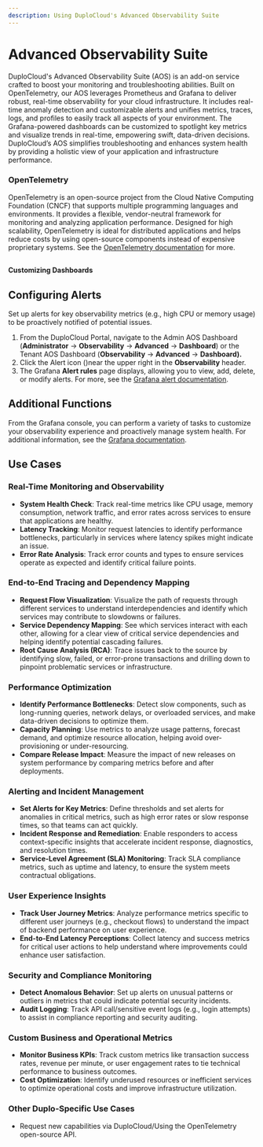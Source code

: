 ```yaml
---
description: Using DuploCloud's Advanced Observability Suite
---
```


# Advanced Observability Suite

DuploCloud's Advanced Observability Suite (AOS) is an add-on service crafted to boost your monitoring and troubleshooting abilities. Built on OpenTelemetry, our AOS leverages Prometheus and Grafana to deliver robust, real-time observability for your cloud infrastructure. It includes real-time anomaly detection and customizable alerts and unifies metrics, traces, logs, and profiles to easily track all aspects of your environment. The Grafana-powered dashboards can be customized to spotlight key metrics and visualize trends in real-time, empowering swift, data-driven decisions. DuploCloud’s AOS simplifies troubleshooting and enhances system health by providing a holistic view of your application and infrastructure performance.

### OpenTelemetry

OpenTelemetry is an open-source project from the Cloud Native Computing Foundation (CNCF) that supports multiple programming languages and environments. It provides a flexible, vendor-neutral framework for monitoring and analyzing application performance. Designed for high scalability, OpenTelemetry is ideal for distributed applications and helps reduce costs by using open-source components instead of expensive proprietary systems. See the [OpenTelemetry documentation](https://opentelemetry.io/docs/what-is-opentelemetry/) for more. &#x20;

##





**Customizing Dashboards**



## **Configuring Alerts**

Set up alerts for key observability metrics (e.g., high CPU or memory usage) to be proactively notified of potential issues.

1. From the DuploCloud Portal, navigate to the Admin AOS Dashboard (**Administrator** -> **Observability** -> **Advanced** -> **Dashboard**) or the Tenant AOS Dashboard (**Observability** -> **Advanced** -> **Dashboard).**
2. Click the Alert icon ()near the upper right in the **Observability** header.
3. The Grafana **Alert rules** page displays, allowing you to view, add, delete, or modify alerts. For more, see the [Grafana alert documentation](https://grafana.com/docs/grafana/latest/alerting/alerting-rules/).&#x20;

## Additional Functions

From the Grafana console, you can perform a variety of tasks to customize your observability experience and proactively manage system health. For additional information, see the [Grafana documentation](https://grafana.com/docs/grafana/latest/).&#x20;

## Use Cases

### Real-Time Monitoring and Observability

* **System Health Check**: Track real-time metrics like CPU usage, memory consumption, network traffic, and error rates across services to ensure that applications are healthy.
* **Latency Tracking**: Monitor request latencies to identify performance bottlenecks, particularly in services where latency spikes might indicate an issue.
* **Error Rate Analysis**: Track error counts and types to ensure services operate as expected and identify critical failure points.

### End-to-End Tracing and Dependency Mapping

* **Request Flow Visualization**: Visualize the path of requests through different services to understand interdependencies and identify which services may contribute to slowdowns or failures.
* **Service Dependency Mapping**: See which services interact with each other, allowing for a clear view of critical service dependencies and helping identify potential cascading failures.
* **Root Cause Analysis (RCA)**: Trace issues back to the source by identifying slow, failed, or error-prone transactions and drilling down to pinpoint problematic services or infrastructure.

### Performance Optimization

* **Identify Performance Bottlenecks**: Detect slow components, such as long-running queries, network delays, or overloaded services, and make data-driven decisions to optimize them.
* **Capacity Planning**: Use metrics to analyze usage patterns, forecast demand, and optimize resource allocation, helping avoid over-provisioning or under-resourcing.
* **Compare Release Impact**: Measure the impact of new releases on system performance by comparing metrics before and after deployments.

### Alerting and Incident Management

* **Set Alerts for Key Metrics**: Define thresholds and set alerts for anomalies in critical metrics, such as high error rates or slow response times, so that teams can act quickly.
* **Incident Response and Remediation**: Enable responders to access context-specific insights that accelerate incident response, diagnostics, and resolution times.
* **Service-Level Agreement (SLA) Monitoring**: Track SLA compliance metrics, such as uptime and latency, to ensure the system meets contractual obligations.

### User Experience Insights

* **Track User Journey Metrics**: Analyze performance metrics specific to different user journeys (e.g., checkout flows) to understand the impact of backend performance on user experience.
* **End-to-End Latency Perceptions**: Collect latency and success metrics for critical user actions to help understand where improvements could enhance user satisfaction.

### Security and Compliance Monitoring

* **Detect Anomalous Behavior**: Set up alerts on unusual patterns or outliers in metrics that could indicate potential security incidents.
* **Audit Logging**: Track API call/sensitive event logs (e.g., login attempts) to assist in compliance reporting and security auditing.

### Custom Business and Operational Metrics

* **Monitor Business KPIs**: Track custom metrics like transaction success rates, revenue per minute, or user engagement rates to tie technical performance to business outcomes.
* **Cost Optimization**: Identify underused resources or inefficient services to optimize operational costs and improve infrastructure utilization.

### Other Duplo-Specific Use Cases

* Request new capabilities via DuploCloud/Using the OpenTelemetry open-source API.
